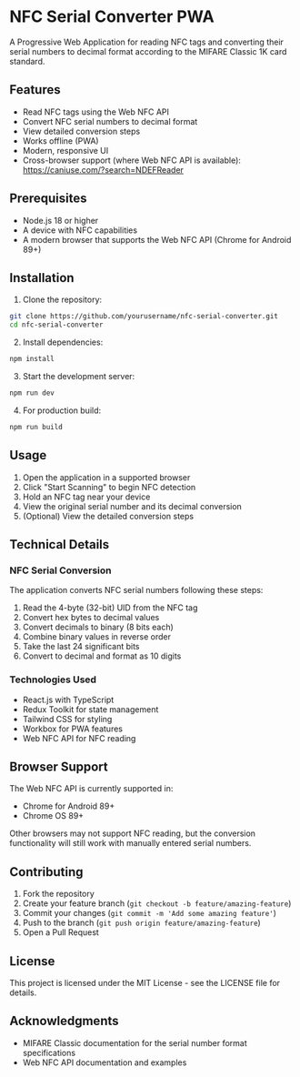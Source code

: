# NFC Serial Converter PWA

A Progressive Web Application for reading NFC tags and converting their serial numbers to decimal format according to the MIFARE Classic 1K card standard.

## Features

- Read NFC tags using the Web NFC API
- Convert NFC serial numbers to decimal format
- View detailed conversion steps
- Works offline (PWA)
- Modern, responsive UI
- Cross-browser support (where Web NFC API is available): https://caniuse.com/?search=NDEFReader

## Prerequisites

- Node.js 18 or higher
- A device with NFC capabilities
- A modern browser that supports the Web NFC API (Chrome for Android 89+)

## Installation

1. Clone the repository:
```bash
git clone https://github.com/yourusername/nfc-serial-converter.git
cd nfc-serial-converter
```

2. Install dependencies:
```bash
npm install
```

3. Start the development server:
```bash
npm run dev
```

4. For production build:
```bash
npm run build
```

## Usage

1. Open the application in a supported browser
2. Click "Start Scanning" to begin NFC detection
3. Hold an NFC tag near your device
4. View the original serial number and its decimal conversion
5. (Optional) View the detailed conversion steps

## Technical Details

### NFC Serial Conversion

The application converts NFC serial numbers following these steps:

1. Read the 4-byte (32-bit) UID from the NFC tag
2. Convert hex bytes to decimal values
3. Convert decimals to binary (8 bits each)
4. Combine binary values in reverse order
5. Take the last 24 significant bits
6. Convert to decimal and format as 10 digits

### Technologies Used

- React.js with TypeScript
- Redux Toolkit for state management
- Tailwind CSS for styling
- Workbox for PWA features
- Web NFC API for NFC reading

## Browser Support

The Web NFC API is currently supported in:
- Chrome for Android 89+
- Chrome OS 89+

Other browsers may not support NFC reading, but the conversion functionality will still work with manually entered serial numbers.

## Contributing

1. Fork the repository
2. Create your feature branch (`git checkout -b feature/amazing-feature`)
3. Commit your changes (`git commit -m 'Add some amazing feature'`)
4. Push to the branch (`git push origin feature/amazing-feature`)
5. Open a Pull Request

## License

This project is licensed under the MIT License - see the LICENSE file for details.

## Acknowledgments

- MIFARE Classic documentation for the serial number format specifications
- Web NFC API documentation and examples
